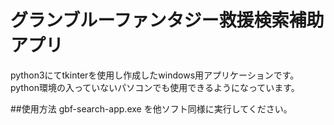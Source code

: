 # グランブルーファンタジー救援検索補助アプリ

python3にてtkinterを使用し作成したwindows用アプリケーションです。
python環境の入っていないパソコンでも使用できるようになっています。

##使用方法
gbf-search-app.exe を他ソフト同様に実行してください。

